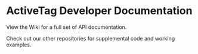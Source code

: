 # ActiveTag Developer Documentation

View the Wiki for a full set of API documentation.

Check out our other repositories for supplemental code and working examples.